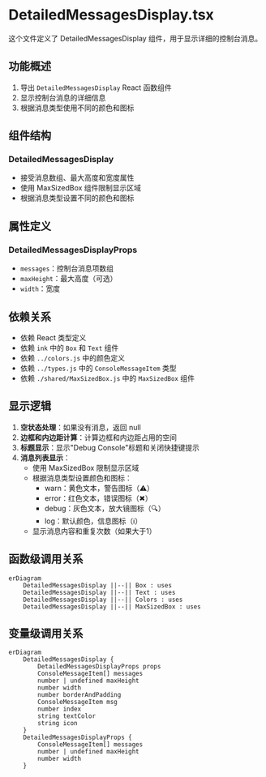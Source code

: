 # DetailedMessagesDisplay.tsx

这个文件定义了 DetailedMessagesDisplay 组件，用于显示详细的控制台消息。

## 功能概述

1. 导出 `DetailedMessagesDisplay` React 函数组件
2. 显示控制台消息的详细信息
3. 根据消息类型使用不同的颜色和图标

## 组件结构

### DetailedMessagesDisplay
- 接受消息数组、最大高度和宽度属性
- 使用 MaxSizedBox 组件限制显示区域
- 根据消息类型设置不同的颜色和图标

## 属性定义

### DetailedMessagesDisplayProps
- `messages`：控制台消息项数组
- `maxHeight`：最大高度（可选）
- `width`：宽度

## 依赖关系

- 依赖 React 类型定义
- 依赖 `ink` 中的 `Box` 和 `Text` 组件
- 依赖 `../colors.js` 中的颜色定义
- 依赖 `../types.js` 中的 `ConsoleMessageItem` 类型
- 依赖 `./shared/MaxSizedBox.js` 中的 `MaxSizedBox` 组件

## 显示逻辑

1. **空状态处理**：如果没有消息，返回 null
2. **边框和内边距计算**：计算边框和内边距占用的空间
3. **标题显示**：显示"Debug Console"标题和关闭快捷键提示
4. **消息列表显示**：
   - 使用 MaxSizedBox 限制显示区域
   - 根据消息类型设置颜色和图标：
     - warn：黄色文本，警告图标（⚠）
     - error：红色文本，错误图标（✖）
     - debug：灰色文本，放大镜图标（🔍）
     - log：默认颜色，信息图标（ℹ）
   - 显示消息内容和重复次数（如果大于1）

## 函数级调用关系

```mermaid
erDiagram
    DetailedMessagesDisplay ||--|| Box : uses
    DetailedMessagesDisplay ||--|| Text : uses
    DetailedMessagesDisplay ||--|| Colors : uses
    DetailedMessagesDisplay ||--|| MaxSizedBox : uses
```

## 变量级调用关系

```mermaid
erDiagram
    DetailedMessagesDisplay {
        DetailedMessagesDisplayProps props
        ConsoleMessageItem[] messages
        number | undefined maxHeight
        number width
        number borderAndPadding
        ConsoleMessageItem msg
        number index
        string textColor
        string icon
    }
    DetailedMessagesDisplayProps {
        ConsoleMessageItem[] messages
        number | undefined maxHeight
        number width
    }
```